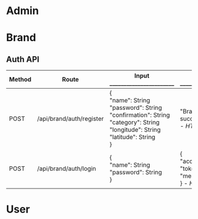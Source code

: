 # Admin

# Brand
## Auth API
| Method | Route     | Input _______________________                                                           | Output _______________________                          | Error                                          | Description              
|--------|-----------|-----------------------------------------------------------------|-------------------------------------------------------|------------------------------------------------|--------------------------|
| POST   | /api/brand/auth/register | {<br>"name": String<br>"password": String<br>"confirmation": String<br>"category": String<br>"longitude": String<br>"latitude": String<br>} | "Brand registered successfully!!" <br> - *HTTP Status: 200* | 400 BAD REQUEST WITH MESSAGE | Register brand |
| POST   | /api/brand/auth/login | {<br>"name": String<br>"password": String<br>} | {<br>"accessToken": Token <br> "tokenType": "Bearer " <br> "message": "Success" <br>} - *HTTP Status: 200* | 400 BAD REQUEST WITH MESSAGE | Login brand |

# User
